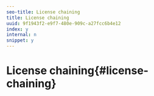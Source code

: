 ```yaml
---
seo-title: License chaining
title: License chaining
uuid: 9f1943f2-e9f7-480e-909c-a27fcc6b4e12
index: y
internal: n
snippet: y
---
```


# License chaining{#license-chaining}

